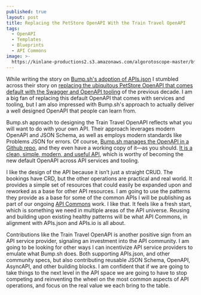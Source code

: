```yaml
---
published: true
layout: post
title: Replacing the PetStore OpenAPI With the Train Travel OpenAPI
tags:
  - OpenAPI
  - Templates
  - Blueprints
  - API Commons
image: >-
  https://kinlane-productions2.s3.amazonaws.com/algorotoscope-master/bf-skinner-high-speed-train-station-france.jpg
---
```

While writing the story on [Bump.sh's adoption of APIs.json](https://apievangelist.com/2024/06/16/bumpsh-support-apisjson-with-their-api-documentation-hubs/) I stumbled across their story on [replacing the ubiquitous PetStore OpenAPI that comes default with the Swagger and OpenAPI tooling](https://bump.sh/blog/modern-openapi-petstore-replacement) of the previous decade. I am a big fan of replacing this default OpenAPI that comes with services and tooling, but I am also impressed with Bump.sh's approach to actually deliver a well designed OpenAPI that people can learn from.

Bump.sh approach to designing the Train Travel OpenAPI reflects what you will want to do with your own API. Their approach leverages modern OpenAPI and JSON Schema, as well as employs modern standards like Problems JSON for errors. Of course, [Bump.sh manages the OpenAPI in a Github repo](https://github.com/bump-sh-examples/train-travel-api), and they even have a working copy of it—as you should. [It is a clean, simple, modern, and useful API](https://bump.sh/bump-examples/doc/train-travel-api), which is worthy of becoming the new default OpenAPI across API services and tooling.

I like the design of the API because it isn’t just a straight CRUD. The bookings have CRD, but the other operations are practical and real world. It provides a simple set of resources that could easily be expanded upon and reworked as a base for other API resources. I am going to use the patterns they provide as a base for some of the common APIs I will be publishing as part of our ongoing [API Commons](http://apicommons.org/) work. I like that. It feels like a fresh start, which is something we need in multiple areas of the API universe. Reusing and building upon existing healthy patterns will be what API Commons, in alignment with APIs.json and APIs.io is all about. 

Contributions like the Train Travel OpenAPI is another positive sign from an API service provider, signaling an investment into the API community. I am going to be looking for other ways I can incentivize API service providers to emulate what Bump.sh does. Both supporting APIs.json, and other community specs, but also contributing reusable JSON Schema, OpenAPI, AsyncAPI, and other building blocks. I am confident that if we are going to take things to the next level in the API space we are going to have to stop competing and reinventing the wheel on the most common aspects of API operations, and focus on the real value we each bring to the table.